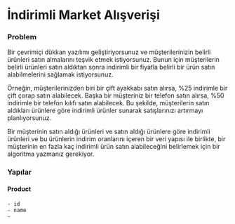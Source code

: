 # İndirimli Market Alışverişi

### Problem 

Bir çevrimiçi dükkan yazılımı geliştiriyorsunuz ve müşterilerinizin belirli ürünleri satın almalarını teşvik etmek istiyorsunuz. Bunun için müşterilerin belirli ürünleri satın aldıktan sonra indirimli bir fiyatla belirli bir ürün satın alabilmelerini sağlamak istiyorsunuz.

Örneğin, müşterilerinizden biri bir çift ayakkabı satın alırsa, %25 indirimle bir çift çorap satın alabilecek. Başka bir müşteriniz bir telefon satın alırsa, %50 indirimle bir telefon kılıfı satın alabilecek. Bu şekilde, müşterilerin satın aldıkları ürünlere göre indirimli ürünler sunarak satışlarınızı artırmayı planlıyorsunuz.

Bir müşterinin satın aldığı ürünleri ve satın aldığı ürünlere göre indirimli ürünleri ve bu ürünlerin indirim oranlarını içeren bir veri yapısı ile birlikte, bir müşterinin en fazla kaç indirimli ürün satın alabileceğini belirlemek için bir algoritma yazmanız gerekiyor.

### Yapılar

#### Product
```
- id
- name
- 
```